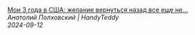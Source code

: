 <!--2024-09-12 07:00:04-->
<div class="yb">
  <a class="nodecor" href="/index.html?rabota/moi_3_goda_v_ssha_jelanie_vernutsya_nazad_vse_eshche_ne_voznikalo_jiznvamerike_rabotavssha">
    <img class="preview" data-videoid="9zFtIylPJ7c" src="https://i2.ytimg.com/vi/9zFtIylPJ7c/hqdefault.jpg" align="middle" alt="">
  </a>
  <div class="inlbl text">
    <a class="nodecor" href="/index.html?rabota/moi_3_goda_v_ssha_jelanie_vernutsya_nazad_vse_eshche_ne_voznikalo_jiznvamerike_rabotavssha">Мои 3 года в США: желание вернуться назад все еще не...</a><br>
    <i class="smaller2">Анатолий Полховский | HandyTeddy </i><br>
    <i class="smaller3">2024-09-12</i>
  </div>
</div>
